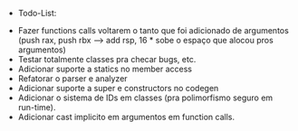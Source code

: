 * Todo-List:
 - Fazer functions calls voltarem o tanto que foi adicionado de argumentos (push rax, push rbx --> add rsp, 16 * sobe o espaço que alocou pros argumentos)
 - Testar totalmente classes pra checar bugs, etc.
 - Adicionar suporte a statics no member access
 - Refatorar o parser e analyzer
 - Adicionar suporte a super e constructors no codegen
 - Adicionar o sistema de IDs em classes (pra polimorfismo seguro em run-time).
 - Adicionar cast implicito em argumentos em function calls.